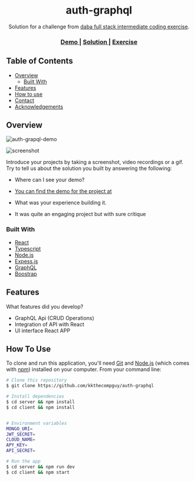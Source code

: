 

<!-- Please update value in the {}  -->

<h1 align="center">auth-graphql</h1>

<div align="center">
   Solution for a challenge from  <a href="https://investondaba.notion.site/Fullstack-Intermediate-Test-2-c911eab2a18446d4a87eb5ca938f13ad" target="_blank">daba full stack intermediate coding exercise</a>.
</div>

<div align="center">
  <h3>
    <a href="https://auth-graphql-c.herokuapp.com/demo">
      Demo
    </a>
    <span> | </span>
    <a href="https://auth-graphql-c.herokuapp.com">
      Solution
    </a>
    <span> | </span>
    <a href="https://investondaba.notion.site/Fullstack-Intermediate-Test-2-c911eab2a18446d4a87eb5ca938f13ad">
      Exercise
    </a>
  </h3>
</div>

<!-- TABLE OF CONTENTS -->

## Table of Contents

- [Overview](#overview)
  - [Built With](#built-with)
- [Features](#features)
- [How to use](#how-to-use)
- [Contact](#contact)
- [Acknowledgements](#acknowledgements)

<!-- OVERVIEW -->

## Overview


![auth-grapql-demo](https://user-images.githubusercontent.com/45688067/168147512-11bb998d-1934-4e72-ae0e-e4f772b46558.png)

![screenshot](https://user-images.githubusercontent.com/16707738/92399059-5716eb00-f132-11ea-8b14-bcacdc8ec97b.png)

Introduce your projects by taking a screenshot, video recordings or a gif. Try to tell us about the solution you built by answering the following:

- Where can I see your demo?
* [You can find the demo for the project at](https://auth-graphql-c.herokuapp.com)
- What was your experience building it.
* It was quite an engaging project but with sure critique

### Built With

<!-- This section should list any major frameworks that you built your project using. Here are a few examples.-->

- [React](https://reactjs.org/)
- [Typescript](https://typescriptlang.org/)
- [Node.js](https://nodejs.org/)
- [Expess.js](https://expressjs.com/)
- [GraphQL](https://graphql.org/)
- [Boostrap](https://getboostrap.com/)

## Features

<!-- List the features of your application or follow the template. Don't share the figma file here :) -->

What features did you develop?
* GraphQL Api (CRUD Operations)
* Integration of API with React
* UI interface React APP

## How To Use

<!-- Example: -->

To clone and run this application, you'll need [Git](https://git-scm.com) and [Node.js](https://nodejs.org/en/download/) (which comes with [npm](http://npmjs.com)) installed on your computer. From your command line:

```bash
# Clone this repository
$ git clone https://github.com/kkthecompguy/auth-graphql

# Install dependencies
$ cd server && npm install
$ cd client && npm install


# Environment variables
MONGO_URI=
JWT_SECRET=
CLOUD_NAME=
APY_KEY=
API_SECRET=

# Run the app
$ cd server && npm run dev
$ cd client && npm start
```
